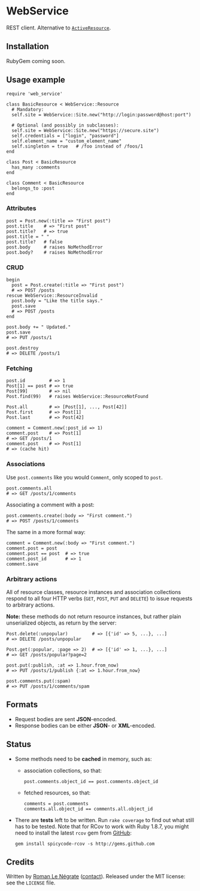 # WebService

REST client. Alternative to [`ActiveResource`](http://api.rubyonrails.org/classes/ActiveResource/Base.html).

## Installation

RubyGem coming soon.

## Usage example

    require 'web_service'
    
    class BasicResource < WebService::Resource
      # Mandatory:
      self.site = WebService::Site.new("http://login:password@host:port")
      
      # Optional (and possibly in subclasses):
      self.site = WebService::Site.new("https://secure.site")
      self.credentials = ["login", "password"]
      self.element_name = "custom_element_name"
      self.singleton = true   # /foo instead of /foos/1
    end
    
    class Post < BasicResource
      has_many :comments
    end
    
    class Comment < BasicResource
      belongs_to :post
    end

### Attributes

    post = Post.new(:title => "First post")
    post.title    # => "First post"
    post.title?   # => true
    post.title = " "
    post.title?   # false
    post.body     # raises NoMethodError
    post.body?    # raises NoMethodError

### CRUD

    begin
      post = Post.create(:title => "First post")
      # => POST /posts
    rescue WebService::ResourceInvalid
      post.body = "Like the title says."
      post.save
      # => POST /posts
    end
    
    post.body += " Updated."
    post.save
    # => PUT /posts/1
    
    post.destroy
    # => DELETE /posts/1

### Fetching

    post.id         # => 1
    Post[1] == post # => true
    Post[99]        # => nil
    Post.find(99)   # raises WebService::ResourceNotFound
    
    Post.all        # => [Post[1], ..., Post[42]]
    Post.first      # => Post[1]
    Post.last       # => Post[42]
    
    comment = Comment.new(:post_id => 1)
    comment.post    # => Post[1]
    # => GET /posts/1
    comment.post    # => Post[1]
    # => (cache hit)

### Associations

Use `post.comments` like you would `Comment`, only scoped to `post`.

    post.comments.all
    # => GET /posts/1/comments

Associating a comment with a post:

    post.comments.create(:body => "First comment.")
    # => POST /posts/1/comments

The same in a more formal way:

    comment = Comment.new(:body => "First comment.")
    comment.post = post
    comment.post == post  # => true
    comment.post_id       # => 1
    comment.save

### Arbitrary actions

All of resource classes, resource instances and association collections respond to all four HTTP verbs (`GET`, `POST`, `PUT` and `DELETE`) to issue requests to arbitrary actions.

**Note:** these methods do not return resource instances, but rather plain unserialized objects, as return by the server:

    Post.delete(:unpopular)         # => [{'id' => 5, ...}, ...]
    # => DELETE /posts/unpopular

    Post.get(:popular, :page => 2)  # => [{'id' => 1, ...}, ...]
    # => GET /posts/popular?page=2
    
    post.put(:publish, :at => 1.hour.from_now)
    # => PUT /posts/1/publish {:at => 1.hour.from_now}
    
    post.comments.put(:spam)
    # => PUT /posts/1/comments/spam

## Formats

* Request bodies are sent **JSON**-encoded.
* Response bodies can be either **JSON**- or **XML**-encoded.

## Status

* Some methods need to be **cached** in memory, such as:
  * association collections, so that:

        post.comments.object_id == post.comments.object_id

  * fetched resources, so that:

        comments = post.comments
        comments.all.object_id == comments.all.object_id

* There are **tests** left to be written. Run `rake coverage` to find out what still has to be tested. Note that for RCov to work with Ruby 1.8.7, you might need to install the latest `rcov` gem from [GitHub](http://github.com/spicycode/rcov):

      gem install spicycode-rcov -s http://gems.github.com

## Credits

Written by [Roman Le Négrate](http://roman.flucti.com) ([contact](mailto:roman.lenegrate@gmail.com)). Released under the MIT license: see the `LICENSE` file.
